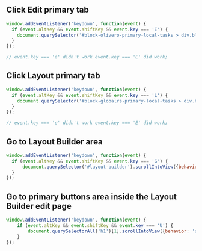 ## Click Edit primary tab

```js
window.addEventListener('keydown', function(event) {
  if (event.altKey && event.shiftKey && event.key === 'E') {
    document.querySelector('#block-olivero-primary-local-tasks > div.block__content > nav > ul > li:nth-child(2) > a').click();
  }
});

// event.key === 'e' didn't work event.key === 'E' did work;
```

## Click Layout primary tab

```js
window.addEventListener('keydown', function(event) {
  if (event.altKey && event.shiftKey && event.key === 'L') {
    document.querySelector('#block-globalrs-primary-local-tasks > div.block__content > nav > ul > li:nth-child(4) > a').click();
  }
});

// event.key === 'e' didn't work event.key === 'E' did work;
```

## Go to Layout Builder area

```js
window.addEventListener('keydown', function(event) {
  if (event.altKey && event.shiftKey && event.key === 'G') {
      document.querySelector('#layout-builder').scrollIntoView({behavior: 'smooth'});
  }
});
```

## Go to primary buttons area inside the Layout Builder edit page

```js
window.addEventListener('keydown', function(event) {
    if (event.altKey && event.shiftKey && event.key === 'U') {
        document.querySelectorAll('h1')[1].scrollIntoView({behavior: 'smooth'});
    }
});
```
